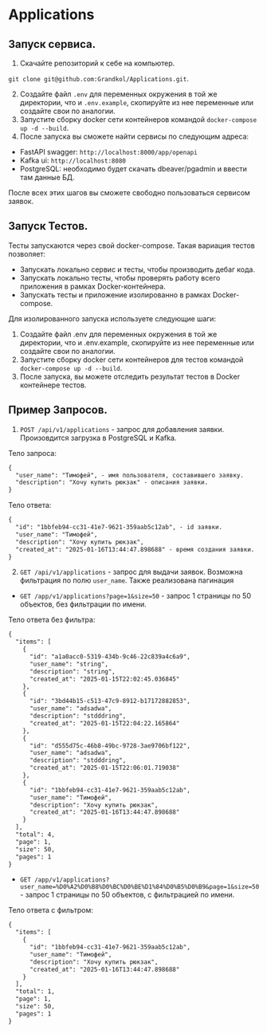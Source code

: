 # Applications

## Запуск сервиса.

1. Cкачайте репозиторий к себе на компьютер.

`git clone git@github.com:Grandkol/Applications.git`.

2. Создайте файл `.env` для переменных окружения в той же директории, что и `.env.example`, скопируйте из нее переменные или создайте свои по аналогии.
3. Запустите сборку docker сети контейнеров командой `docker-compose up -d --build`.
4. После запуска вы сможете найти сервисы по следующим адреса:
- FastAPI swagger: `http://localhost:8000/app/openapi`
- Kafka ui: `http://localhost:8080`
- PostgreSQL: необходимо будет скачать dbeaver/pgadmin и ввести там данные БД.

После всех этих шагов вы сможете свободно пользоваться сервисом заявок.

## Запуск Тестов.

Тесты запускаются через свой docker-compose. Такая вариация тестов позволяет:

- Запускать локально сервис и тесты, чтобы производить дебаг кода.
- Запускать локально тесты, чтобы проверять работу всего приложения в рамках Docker-контейнера.
- Запускать тесты и приложение изолированно в рамках Docker-compose.

Для изолированного запуска используете следующие шаги:
1. Создайте файл .env для переменных окружения в той же директории, что и .env.example, скопируйте из нее переменные или создайте свои по аналогии.
2. Запустите сборку docker сети контейнеров для тестов командой `docker-compose up -d --build`.
3. После запуска, вы можете отследить результат тестов в Docker контейнере тестов. 

## Пример Запросов.

1. `POST /api/v1/applications` - запрос для добавления заявки. Произовдится загрузка в PostgreSQL и Kafka.

Тело запроса:
```html
{
  "user_name": "Тимофей", - имя пользователя, составившего заявку.
  "description": "Хочу купить рюкзак" - описания заявки.
}

```
Тело ответа:
```html
{
  "id": "1bbfeb94-cc31-41e7-9621-359aab5c12ab", - id заявки.
  "user_name": "Тимофей",
  "description": "Хочу купить рюкзак",
  "created_at": "2025-01-16T13:44:47.898688" - время создания заявки.
}

```

2. `GET /api/v1/applications` - запрос для выдачи заявок. Возможна фильтрация по полю `user_name`. Также реализована пагинация

 - `GET /app/v1/applications?page=1&size=50` - запрос 1 страницы по 50 объектов, без фильтрации по имени.

Тело ответа без фильтра:
```html
{
  "items": [
    {
      "id": "a1a0acc0-5319-434b-9c46-22c839a4c6a9",
      "user_name": "string",
      "description": "string",
      "created_at": "2025-01-15T22:02:45.036845"
    },
    {
      "id": "3bd44b15-c513-47c9-8912-b17172882853",
      "user_name": "adsadwa",
      "description": "stdddring",
      "created_at": "2025-01-15T22:04:22.165864"
    },
    {
      "id": "d555d75c-46b8-49bc-9728-3ae9706bf122",
      "user_name": "adsadwa",
      "description": "stdddring",
      "created_at": "2025-01-15T22:06:01.719038"
    },
    {
      "id": "1bbfeb94-cc31-41e7-9621-359aab5c12ab",
      "user_name": "Тимофей",
      "description": "Хочу купить рюкзак",
      "created_at": "2025-01-16T13:44:47.898688"
    }
  ],
  "total": 4,
  "page": 1,
  "size": 50,
  "pages": 1
}

```

 - `GET /app/v1/applications?user_name=%D0%A2%D0%B8%D0%BC%D0%BE%D1%84%D0%B5%D0%B9&page=1&size=50` - запрос 1 страницы по 50 объектов, с фильтрацией по имени.

Тело ответа с фильтром:
```html
{
  "items": [
    {
      "id": "1bbfeb94-cc31-41e7-9621-359aab5c12ab",
      "user_name": "Тимофей",
      "description": "Хочу купить рюкзак",
      "created_at": "2025-01-16T13:44:47.898688"
    }
  ],
  "total": 1,
  "page": 1,
  "size": 50,
  "pages": 1
}

```